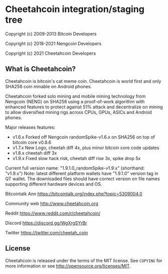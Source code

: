 Cheetahcoin integration/staging tree
================================


Copyright (c) 2009-2013 Bitcoin Developers

Copyright (c) 2018-2021 Nengcoin Developers

Copyright (c) 2021 Cheetahcoin Developers

What is Cheetahcoin?
----------------

Cheetahcoin is bitcoin's cat meme coin. Cheetahcoin is world first and only SHA256 coin minable on Android phones. 

Cheetahcoin forked solo mining and mobile mining technology from Nengcoin (NENG) on SHA256 using a proof-of-work algorithm with enhanced features to protect against 51% attack and decentralize on mining to allow diversified mining rigs across CPUs, GPUs, ASICs and Android phones.

Major releases features:

* v1.6.x Forked off Nengcoin randomSpike-v1.6.x  on SHA256 on top of bitcoin core v0.8.6
* v1.7.x New Logo, cheetah diff 4x, plus minor bitcoin core code updates
* v1.8.x cheetah diff 3x
* v1.9.x Fixed slow hack risk, cheetah diff rise 3x, spike drop 5x

Current full version name: "1.9.1.0_randomSpike-v1.9.x" (shorthand: "v1.9.x") 
Note: latest different platform wallets have "1.9.1.0" version tag in QT wallet. The downloaded files should have correct version on file names supporting different hardware devices and OS.

Bitcointalk Ann
https://bitcointalk.org/index.php?topic=5309004.0

Community web
http://www.cheetahcoin.org

Reddit
https://www.reddit.com/r/cheetahcoin/

Discord
https://discord.gg/WgXrgSYrBr

Twitter
https://twitter.com/cheetah_coin


License
-------

Cheetahcoin is released under the terms of the MIT license. See `COPYING` for more
information or see http://opensource.org/licenses/MIT.


